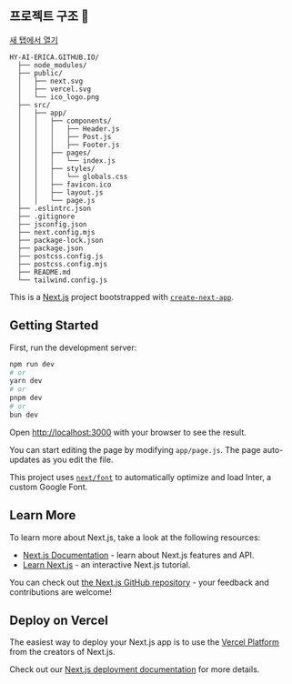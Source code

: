 ## 프로젝트 구조 🦁


<a href="https://hy-ai-erica.github.io" target="_blank">새 탭에서 열기</a>


```
HY-AI-ERICA.GITHUB.IO/
  ├── node_modules/
  ├── public/
  │   ├── next.svg
  │   ├── vercel.svg
  │   └── ico_logo.png
  ├── src/
  │   ├── app/
  │   │   ├── components/
  │   │   │   ├── Header.js
  │   │   │   ├── Post.js
  │   │   │   ├── Footer.js
  │   │   ├── pages/
  │   │   │   └── index.js
  │   │   ├── styles/
  │   │   │   └── globals.css
  │   │   ├── favicon.ico
  │   │   ├── layout.js
  │   │   └── page.js
  ├── .eslintrc.json
  ├── .gitignore
  ├── jsconfig.json
  ├── next.config.mjs
  ├── package-lock.json
  ├── package.json
  ├── postcss.config.js
  ├── postcss.config.mjs
  ├── README.md
  └── tailwind.config.js
```




This is a [Next.js](https://nextjs.org/) project bootstrapped with [`create-next-app`](https://github.com/vercel/next.js/tree/canary/packages/create-next-app).

## Getting Started

First, run the development server:

```bash
npm run dev
# or
yarn dev
# or
pnpm dev
# or
bun dev
```

Open [http://localhost:3000](http://localhost:3000) with your browser to see the result.

You can start editing the page by modifying `app/page.js`. The page auto-updates as you edit the file.

This project uses [`next/font`](https://nextjs.org/docs/basic-features/font-optimization) to automatically optimize and load Inter, a custom Google Font.

## Learn More

To learn more about Next.js, take a look at the following resources:

- [Next.js Documentation](https://nextjs.org/docs) - learn about Next.js features and API.
- [Learn Next.js](https://nextjs.org/learn) - an interactive Next.js tutorial.

You can check out [the Next.js GitHub repository](https://github.com/vercel/next.js/) - your feedback and contributions are welcome!

## Deploy on Vercel

The easiest way to deploy your Next.js app is to use the [Vercel Platform](https://vercel.com/new?utm_medium=default-template&filter=next.js&utm_source=create-next-app&utm_campaign=create-next-app-readme) from the creators of Next.js.

Check out our [Next.js deployment documentation](https://nextjs.org/docs/deployment) for more details.
